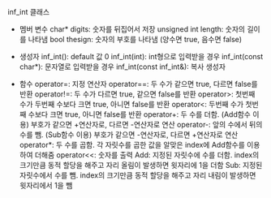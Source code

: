 inf_int 클래스

- 멤버 변수
char* digits: 숫자를 뒤집어서 저장 
unsigned int length: 숫자의 길이를 나타냄
bool thesign: 숫자의 부호를 나타냄 (양수면 true, 음수면 false)

- 생성자
inf_int(): default 값 0
inf_int(int): int형으로 입력받을 경우
inf_int(const char*): 문자열로 입력받을 경우
inf_int(const inf_int&): 복사 생성자

- 함수
operator=: 지정 연산자
operator==: 두 수가 같으면 true, 다르면 false를 반환
operator!=: 두 수가 다르면 true, 같으면 false를 반환
operator>: 첫번째 수가 두번째 수보다 크면 true, 아니면 false를 반환
operator<: 두번째 수가 첫번째 수보다 크면 true, 아니면 false를 반환
operator+: 두 수를 더함. (Add함수 이용) 부호가 같으면 +연산자로, 다르면 -연산자로 연산
operator-: 앞의 수에서 뒤의 수를 뺌. (Sub함수 이용) 부호가 같으면 -연산자로, 다르면 +연산자로 연산
operator*: 두 수를 곱함. 각 자릿수를 곱한 값을 알맞은 index에 Add함수를 이용하여 더해줌 
operator<<: 숫자를 출력
Add: 지정된 자릿수에 수를 더함. index의 크기만큼 동적 할당을 해주고 자리 올림이 발생하면 윗자리에 1을 더함
Sub: 지정된 자릿수에서 수를 뺌. index의 크기만큼 동적 할당을 해주고 자리 내림이 발생하면 윗자리에서 1을 뺌
